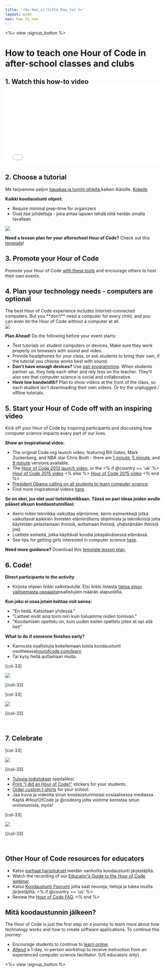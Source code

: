 ```yaml
---
title: '<%= hoc_s(:title_how_to) %>'
layout: wide
nav: how_to_nav
---
```

<%= view :signup_button %>

# How to teach one Hour of Code in after-school classes and clubs

## 1. Watch this how-to video <iframe width="500" height="255" src="//www.youtube.com/embed/SrnvvWDm73k" frameborder="0" allowfullscreen mark="crwd-mark"></iframe> 

## 2. Choose a tutorial

Me tarjoamme paljon [hauskaa ja tunnin ohjeita ](<%= resolve_url('/learn') %>) kaiken ikäisille. [ Kokeile](<%= resolve_url('/learn') %>)

**Kaikki koodaustunti ohjeet:**

- Require minimal prep-time for organizers
- Ovat itse johdettuja - joka antaa lapsien tehdä niitä heidän omalla tavallaan

[![](/images/fit-700/tutorials.png)](<%= resolve_url('/learn') %>)

**Need a lesson plan for your afterschool Hour of Code?** Check out this [template](/files/AfterschoolEducatorLessonPlanOutline.docx)!

## 3. Promote your Hour of Code

Promote your Hour of Code [with these tools](<%= resolve_url('/promote') %>) and encourage others to host their own events.

## 4. Plan your technology needs - computers are optional

<div class="col-66" style="padding-right: 20px;">
  The best Hour of Code experience includes Internet-connected computers. But you **don’t** need a computer for every child, and you can even do the Hour of Code without a computer at all.
</div>

<div class="col-33">
  <img src="/images/fit-400/group_ipad.jpg" />
</div>

<div style="clear: both;"></div>

**Plan Ahead!** Do the following before your event starts:

- Test tutorials on student computers or devices. Make sure they work properly on browsers with sound and video.
- Provide headphones for your class, or ask students to bring their own, if the tutorial you choose works best with sound.
- **Don't have enough devices?** Use [pair programming](https://www.youtube.com/watch?v=vgkahOzFH2Q). When students partner up, they help each other and rely less on the teacher. They’ll also see that computer science is social and collaborative.
- **Have low bandwidth?** Plan to show videos at the front of the class, so each student isn't downloading their own videos. Or try the unplugged / offline tutorials.

## 5. Start your Hour of Code off with an inspiring video

Kick off your Hour of Code by inspiring participants and discussing how computer science impacts every part of our lives.

**Show an inspirational video:**

- The original Code.org launch video, featuring Bill Gates, Mark Zuckerberg, and NBA star Chris Bosh - there are [1 minute](https://www.youtube.com/watch?v=qYZF6oIZtfc), [5 minute](https://www.youtube.com/watch?v=nKIu9yen5nc), and [9 minute](https://www.youtube.com/watch?v=dU1xS07N-FA) versions available.
- The [Hour of Code 2013 launch video](https://www.youtube.com/watch?v=FC5FbmsH4fw), or the <% if @country == 'uk' %> [Hour of Code 2015 video](https://www.youtube.com/watch?v=7L97YMYqLHc) <% else %> [Hour of Code 2015 video](https://www.youtube.com/watch?v=7L97YMYqLHc) <% end %>
- [President Obama calling on all students to learn computer science](https://www.youtube.com/watch?v=6XvmhE1J9PY).
- Find more inspirational videos [here](https://www.youtube.com/playlist?list=PLzdnOPI1iJNfpD8i4Sx7U0y2MccnrNZuP).

**Se on okei, jos olet uusi tietotekniikkaan. Tässä on pari ideaa joiden avulle pääset alkuun koodaustunnillasi:**

- Kerro miten tekniikka vaikuttaa elämiimme, kerro esimerkkejä jotka vaikuttavat kaikkien ihmisten elämiin(Kerro ohjelmista ja tekniikoista joita käytetään pelastamaan ihmisiä, auttamaan ihmisiä, yhdistämään ihmisiä jne).
- Luettele esineitä, jotka käyttävät koodia jokapäiväisessä elämässä.
- See tips for getting girls interested in computer science [here](<%= resolve_url('https://code.org/girls') %>).

**Need more guidance?** Download this [template lesson plan](/files/AfterschoolEducatorLessonPlanOutline.docx).

## 6. Code!

**Direct participants to the activity**

- Kirjoita ohjeen linkki valkotaululle. Etsi linkki listasta [tietoa sinun valitsemasta oppaasta](<%= resolve_url('/learn') %>)osallistujien määrän alapuolella.

**Kun joku ei osaa jotain kohtaa voit sanoa:**

- "En tiedä. Katsotaan yhdessä."
- "Laitteet eivät aina toimi niin kuin haluamme niiden toimivan."
- "Koodamisen opettelu on, kuin uuden kielen opettelu joten et opi sitä heti"

**What to do if someone finishes early?**

- Kannusta osallistujia kokeilemaan toista koodaustunti osoitteessa[hourofcode.com/learn](<%= resolve_url('/learn') %>)
- Tai kysy heitä auttamaan muita.

[col-33]

![](/images/fit-250/highschoolgirls.jpeg)

[/col-33]

[col-33]

![](/images/fit-300/group_ar.jpg)

[/col-33]

<p style="clear:both">&nbsp;</p>

## 7. Celebrate

[col-33]

![](/images/fit-300/boy-certificate.jpg)

[/col-33]

- [Tulosta todistukset](<%= resolve_url('https://code.org/certificates') %>) oppilaillesi.
- [Print "I did an Hour of Code!"](<%= resolve_url('/promote/resources#stickers') %>) stickers for your students.
- [Order custom t-shirts](http://blog.code.org/post/132608499493/hour-of-code-shirts-and-more) for your school.
- Jaa kuvia ja videoita sinun koodaustunnistasi sosiaalisessa mediassa. Kaytä #HourOfCode ja @codeorg jotta voimme korostaa sinun onnistumista, myös!

[col-33]

![](/images/fit-260/highlight-certificates.jpg)

[/col-33]

<p style="clear:both">&nbsp;</p>

## Other Hour of Code resources for educators

- Katso [parhaat harjoitukset](http://www.slideshare.net/TeachCode/hour-of-code-best-practices-for-successful-educators-51273466) meidän vanhoilta koodaustunti järjestäjiltä. 
- Watch the recording of our [Educator's Guide to the Hour of Code webinar](https://youtu.be/EJeMeSW2-Mw).
- Katso [Koodaustunti Foorumi](http://forum.code.org/c/plc/hour-of-code) jotta saat neuvoja, tietoja ja tukea muilta järjestäjiltä. <% if @country == 'us' %>
- Review the [Hour of Code FAQ](https://support.code.org/hc/en-us/categories/200147083-Hour-of-Code). <% end %>

## Mitä koodaustunnin jälkeen?

The Hour of Code is just the first step on a journey to learn more about how technology works and how to create software applications. To continue this journey:

- Encourage students to continue to [learn online](<%= resolve_url('https://code.org/learn/beyond') %>).
- [Attend](<%= resolve_url('https://code.org/professional-development-workshops') %>) a 1-day, in-person workshop to receive instruction from an experienced computer science facilitator. (US educators only)

<%= view :signup_button %>